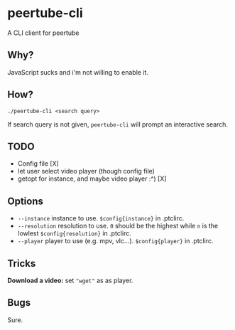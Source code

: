 # peertube-cli

A CLI client for peertube

## Why?

JavaScript sucks and i'm not willing to enable it.

## How?

`./peertube-cli <search query>`

If search query is not given, `peertube-cli` will prompt an
interactive search.

## TODO

* Config file [X]
* let user select video player (though config file)
* getopt for instance, and maybe video player :^) [X]

## Options

* `--instance` instance to use. `$config{instance}` in .ptclirc.
* `--resolution` resolution to use. `0` should be the highest while `n` is the lowlest `$config{resolution}` in .ptclirc.
* `--player` player to use (e.g. mpv, vlc...). `$config{player}` in .ptclirc.

## Tricks

**Download a video:** set `"wget"` as as player.

## Bugs

Sure.

